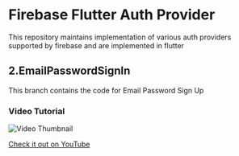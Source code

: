 # Firebase Flutter Auth Provider

This repository maintains implementation of various auth providers supported by firebase and are implemented in flutter

## 2.EmailPasswordSignIn

This branch contains the code for Email Password Sign Up

### Video Tutorial
![Video Thumbnail](https://i9.ytimg.com/vi/Bafmg-Pnf28/mqdefault.jpg?v=62001a01&sqp=CNCZg5AG&rs=AOn4CLAsxgyxshJ00vIIBSFsFfpt0eLziA)

[Check it out on YouTube](https://youtu.be/Bafmg-Pnf28)

